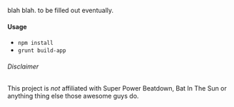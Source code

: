 blah blah. to be filled out eventually. 

#### Usage
* `npm install`
* `grunt build-app`

###### Disclaimer
This project is _*not*_ affiliated with Super Power Beatdown, Bat In The Sun or anything thing else those awesome guys do.